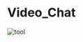 # Video_Chat




![tool](https://user-images.githubusercontent.com/106841046/229641122-3755b689-9dab-41fa-ad60-27f28ef5ea8a.PNG)


